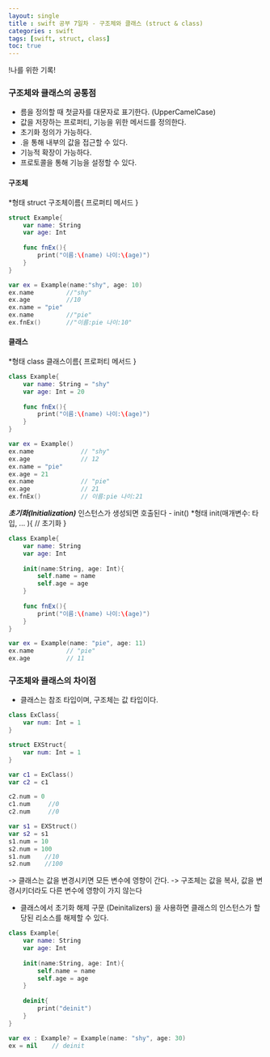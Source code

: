 ```yaml
---
layout: single
title : swift 공부 7일차 - 구조체와 클래스 (struct & class)
categories : swift
tags: [swift, struct, class]
toc: true
---
```


!나를 위한 기록!

### 구조체와 클래스의 공통점
- 름을 정의할 때 첫글자를 대문자로 표기한다. (UpperCamelCase)
- 값을 저장하는 프로퍼티, 기능을 위한 메서드를 정의한다.
- 초기화 정의가 가능하다. 
- .을 통해 내부의 값을 접근할 수 있다. 
- 기능적 확장이 가능하다.
- 프로토콜을 통해 기능을 설정할 수 있다. 

#### 구조체
*형태
struct 구조체이름{
    프로퍼티
    메서드
}

```swift
struct Example{
    var name: String
    var age: Int
    
    func fnEx(){
        print("이름:\(name) 나이:\(age)")
    }
}

var ex = Example(name:"shy", age: 10)
ex.name         //"shy"
ex.age          //10
ex.name = "pie"
ex.name         //"pie"
ex.fnEx()       //"이름:pie 나이:10"
```

#### 클래스
*형태
class 클래스이름{
    프로퍼티
    메서드
}

```swift
class Example{
    var name: String = "shy"
    var age: Int = 20
    
    func fnEx(){
        print("이름:\(name) 나이:\(age)")
    }
}

var ex = Example()
ex.name             // "shy"
ex.age              // 12
ex.name = "pie"
ex.age = 21
ex.name             // "pie"
ex.age              // 21
ex.fnEx()           // 이름:pie 나이:21
```

***초기화(Initialization)***
인스턴스가 생성되면 호출된다 - init()
*형태
init(매개변수: 타입, ... ){
    // 초기화
}

```swift
class Example{
    var name: String
    var age: Int
 
    init(name:String, age: Int){
        self.name = name
        self.age = age
    }
    
    func fnEx(){
        print("이름:\(name) 나이:\(age)")
    }
}

var ex = Example(name: "pie", age: 11)
ex.name         // "pie"
ex.age          // 11
```

### 구조체와 클래스의 차이점

- 클래스는 참조 타입이며, 구조체는 값 타입이다. 

```swift
class ExClass{
    var num: Int = 1
}

struct EXStruct{
    var num: Int = 1
}

var c1 = ExClass()
var c2 = c1

c2.num = 0
c1.num     //0
c2.num     //0

var s1 = EXStruct()
var s2 = s1
s1.num = 10
s2.num = 100
s1.num    //10
s2.num    //100
```
-> 클래스는 값을 변경시키면 모든 변수에 영향이 간다.
-> 구조체는 값을 복사, 값을 변경시키더라도 다른 변수에 영향이 가지 않는다 

- 클래스에서 초기화 해제 구문 (Deinitalizers) 을 사용하면 클래스의 인스턴스가 할당된 리소스를 해제할 수 있다.

```swift
class Example{
    var name: String
    var age: Int
 
    init(name:String, age: Int){
        self.name = name
        self.age = age
    }
    
    deinit{
        print("deinit")
    }
}

var ex : Example? = Example(name: "shy", age: 30)
ex = nil    // deinit
```

